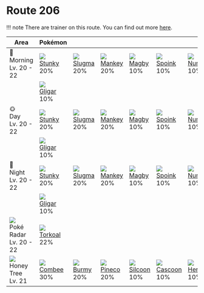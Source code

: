 # Route 206

!!! note
    There are trainer on this route. You can find out more [here](../../trainer_changes/route_206/).


Area                                         | Pokémon                      | &nbsp;                      | &nbsp;                      | &nbsp;                       | &nbsp;                       | &nbsp;
---                                          | ---                          | ---                         | ---                         | ---                          | ---                          | ---
🌅<br>Morning<br>Lv. 20 - 22                  | ![][434]<br>[Stunky]<br>20%  | ![][218]<br>[Slugma]<br>20% | ![][056]<br>[Mankey]<br>20% | ![][240]<br>[Magby]<br>10%   | ![][325]<br>[Spoink]<br>10%  | ![][322]<br>[Numel]<br>10%
&nbsp;                                       | ![][207]<br>[Gligar]<br>10%  | &nbsp;                      | &nbsp;                      | &nbsp;                       | &nbsp;                       | &nbsp;
🌞<br>Day<br>Lv. 20 - 22                      | ![][434]<br>[Stunky]<br>20%  | ![][218]<br>[Slugma]<br>20% | ![][056]<br>[Mankey]<br>20% | ![][240]<br>[Magby]<br>10%   | ![][325]<br>[Spoink]<br>10%  | ![][322]<br>[Numel]<br>10%
&nbsp;                                       | ![][207]<br>[Gligar]<br>10%  | &nbsp;                      | &nbsp;                      | &nbsp;                       | &nbsp;                       | &nbsp;
🌙<br>Night<br>Lv. 20 - 22                    | ![][434]<br>[Stunky]<br>20%  | ![][218]<br>[Slugma]<br>20% | ![][056]<br>[Mankey]<br>20% | ![][240]<br>[Magby]<br>10%   | ![][325]<br>[Spoink]<br>10%  | ![][322]<br>[Numel]<br>10%
&nbsp;                                       | ![][207]<br>[Gligar]<br>10%  | &nbsp;                      | &nbsp;                      | &nbsp;                       | &nbsp;                       | &nbsp;
![][poke-radar]<br>Poké Radar<br>Lv. 20 - 22 | ![][324]<br>[Torkoal]<br>22% | &nbsp;                      | &nbsp;                      | &nbsp;                       | &nbsp;                       | &nbsp;
![][honey]<br>Honey Tree<br>Lv. 21           | ![][415]<br>[Combee]<br>30%  | ![][412]<br>[Burmy]<br>20%  | ![][204]<br>[Pineco]<br>20% | ![][266]<br>[Silcoon]<br>10% | ![][268]<br>[Cascoon]<br>10% | ![][214]<br>[Heracross]<br>10%

[Mankey]: ../../pokemons/056/
[Pineco]: ../../pokemons/204/
[Gligar]: ../../pokemons/207/
[Heracross]: ../../pokemons/214/
[Slugma]: ../../pokemons/218/
[Magby]: ../../pokemons/240/
[Silcoon]: ../../pokemons/266/
[Cascoon]: ../../pokemons/268/
[Numel]: ../../pokemons/322/
[Torkoal]: ../../pokemons/324/
[Spoink]: ../../pokemons/325/
[Burmy]: ../../pokemons/412/
[Combee]: ../../pokemons/415/
[Stunky]: ../../pokemons/434/
[honey]: ../img/items/honey.png
[poke-radar]: ../img/items/poke-radar.png
[056]: ../img/pokemon/056.png
[204]: ../img/pokemon/204.png
[207]: ../img/pokemon/207.png
[214]: ../img/pokemon/214.png
[218]: ../img/pokemon/218.png
[240]: ../img/pokemon/240.png
[266]: ../img/pokemon/266.png
[268]: ../img/pokemon/268.png
[322]: ../img/pokemon/322.png
[324]: ../img/pokemon/324.png
[325]: ../img/pokemon/325.png
[412]: ../img/pokemon/412.png
[415]: ../img/pokemon/415.png
[434]: ../img/pokemon/434.png
